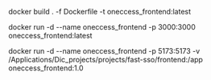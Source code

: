 docker build . -f Dockerfile -t oneccess_frontend:latest

docker run -d --name oneccess_frontend -p 3000:3000 oneccess_frontend:latest 


docker run -d --name oneccess_frontend -p 5173:5173 -v /Applications/Dic_projects/projects/fast-sso/frontend:/app oneccess_frontend:1.0